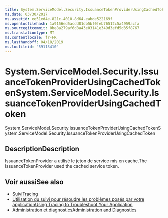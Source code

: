```yaml
---
title: System.ServiceModel.Security.IssuanceTokenProviderUsingCachedToken
ms.date: 03/30/2017
ms.assetid: ee51ed4e-821c-4010-8d64-eabde522169f
ms.openlocfilehash: 1a9156ed5acdd81db5bf0feb76512c5a4959acfa
ms.sourcegitcommit: 0be8a279af6d8a43e03141e349d3efd5d35f8767
ms.translationtype: MT
ms.contentlocale: fr-FR
ms.lasthandoff: 04/18/2019
ms.locfileid: "59113410"
---
```

# <a name="systemservicemodelsecurityissuancetokenproviderusingcachedtoken"></a><span data-ttu-id="4600a-102">System.ServiceModel.Security.IssuanceTokenProviderUsingCachedToken</span><span class="sxs-lookup"><span data-stu-id="4600a-102">System.ServiceModel.Security.IssuanceTokenProviderUsingCachedToken</span></span>
<span data-ttu-id="4600a-103">System.ServiceModel.Security.IssuanceTokenProviderUsingCachedToken</span><span class="sxs-lookup"><span data-stu-id="4600a-103">System.ServiceModel.Security.IssuanceTokenProviderUsingCachedToken</span></span>  
  
## <a name="description"></a><span data-ttu-id="4600a-104">Description</span><span class="sxs-lookup"><span data-stu-id="4600a-104">Description</span></span>  
 <span data-ttu-id="4600a-105">IssuanceTokenProvider a utilisé le jeton de service mis en cache.</span><span class="sxs-lookup"><span data-stu-id="4600a-105">The IssuanceTokenProvider used the cached service token.</span></span>  
  
## <a name="see-also"></a><span data-ttu-id="4600a-106">Voir aussi</span><span class="sxs-lookup"><span data-stu-id="4600a-106">See also</span></span>

- [<span data-ttu-id="4600a-107">Suivi</span><span class="sxs-lookup"><span data-stu-id="4600a-107">Tracing</span></span>](../../../../../docs/framework/wcf/diagnostics/tracing/index.md)
- [<span data-ttu-id="4600a-108">Utilisation du suivi pour résoudre les problèmes posés par votre application</span><span class="sxs-lookup"><span data-stu-id="4600a-108">Using Tracing to Troubleshoot Your Application</span></span>](../../../../../docs/framework/wcf/diagnostics/tracing/using-tracing-to-troubleshoot-your-application.md)
- [<span data-ttu-id="4600a-109">Administration et diagnostics</span><span class="sxs-lookup"><span data-stu-id="4600a-109">Administration and Diagnostics</span></span>](../../../../../docs/framework/wcf/diagnostics/index.md)
